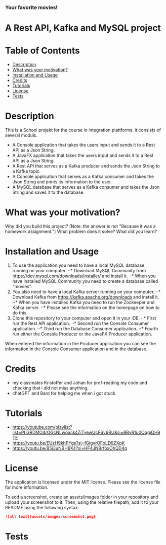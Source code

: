 ### Your favorite movies!
# A Rest API, Kafka and MySQL project

# Table of Contents
- [Description](#Description)
- [What was your motivation?](#What-was-your-motivation?)
- [Installation and Usage](#Installation-and-Usage)
- [Credits](#Credits)
- [Tutorials](#Tutorials)
- [License](#License)
- [Tests](#Tests)

# Description
This is a School projekt for the course in Integration plattforms. it consists of several moduls.
- A Console application that takes the users input and sends it to a Rest API as a Json String.
- A JavaFX application that takes the users input and sends it to a Rest API as a Json String.
- A Rest API that serves as a Kafka producer and sends the Json String to a Kafka topic.
- A Console application that serves as a Kafka consumer and takes the Json String and prints its information to the user.
- A MySQL database that serves as a Kafka consumer and takes the Json String and saves it to the database.


# What was your motivation?


Why did you build this project? (Note: the answer is not "Because it was a homework assignment.")
What problem does it solve?
What did you learn?



# Installation and Usage
1. To use the application you need to have a local MySQL database running on your computer.
   ⋅⋅* Download MySQL Community from https://dev.mysql.com/downloads/installer/ and install it.
   ⋅⋅* When you have installed MySQL Community you need to create a database called "movies".
2. You also need to have a local Kafka server running on your computer.
   ⋅⋅* Download Kafka from https://kafka.apache.org/downloads and install it.
   ⋅⋅* When you have installed Kafka you need to run the Zookeeper and Kafka server.
   ⋅⋅* Please see the information on the homepage on how to do this.
3. Clone this repository to your computer and open it in your IDE.
   ⋅⋅* First run the Rest API application.
   ⋅⋅* Second run the Console Consumer application.
   ⋅⋅* Third run the Database Consumer application.
   ⋅⋅* Fourth run either the Console Producer or the JavaFX Producer application.

When entered the information in the Producer application you can see the information in the Console Consumer application and in the database.


# Credits
- my classmates Kristoffer and Johan for prof-reading my code and checking that i did not miss anything.
- chatGPT and Bard for helping me when i got stuck.

# Tutorials
- https://youtube.com/playlist?list=PLGRDMO4rOGcNLwoack4ZiTyewUcF6y6BU&si=BByR1u0OqgjQH9TE
- https://youtu.be/EUzH9khPYgs?si=fGigvrOFoLD9ZXpK
- https://youtu.be/B5j3uNBH8X4?si=HF4JNBrfoxOhQD4g

# License
The application is licensed under the MIT license. Please see the license file for more information.



To add a screenshot, create an assets/images folder in your repository and upload your screenshot to it. Then, using the relative filepath, add it to your README using the following syntax:
```md
![alt text](assets/images/screenshot.png)
```



# Tests


